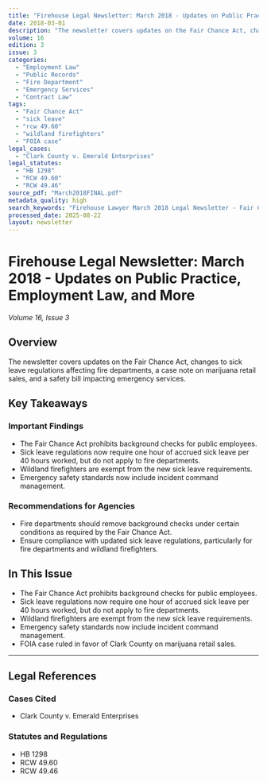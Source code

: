 ```yaml
---
title: "Firehouse Legal Newsletter: March 2018 - Updates on Public Practice, Employment Law, and More"
date: 2018-03-01
description: "The newsletter covers updates on the Fair Chance Act, changes to sick leave regulations affecting fire departments, a case note on marijuana retail sales, and a safety bill impacting emergency services."
volume: 16
edition: 3
issue: 3
categories:
  - "Employment Law"
  - "Public Records"
  - "Fire Department"
  - "Emergency Services"
  - "Contract Law"
tags:
  - "Fair Chance Act"
  - "sick leave"
  - "rcw 49.60"
  - "wildland firefighters"
  - "FOIA case"
legal_cases:
  - "Clark County v. Emerald Enterprises"
legal_statutes:
  - "HB 1298"
  - "RCW 49.60"
  - "RCW 49.46"
source_pdf: "March2018FINAL.pdf"
metadata_quality: high
search_keywords: "Firehouse Lawyer March 2018 Legal Newsletter - Fair Chance Act updates, sick leave changes for fire departments, FOIA marijuana case, safety bill impacts..."
processed_date: 2025-08-22
layout: newsletter
---
```


# Firehouse Legal Newsletter: March 2018 - Updates on Public Practice, Employment Law, and More

*Volume 16, Issue 3*

## Overview

The newsletter covers updates on the Fair Chance Act, changes to sick leave regulations affecting fire departments, a case note on marijuana retail sales, and a safety bill impacting emergency services.

## Key Takeaways

### Important Findings

- The Fair Chance Act prohibits background checks for public employees.
- Sick leave regulations now require one hour of accrued sick leave per 40 hours worked, but do not apply to fire departments.
- Wildland firefighters are exempt from the new sick leave requirements.
- Emergency safety standards now include incident command management.

### Recommendations for Agencies

- Fire departments should remove background checks under certain conditions as required by the Fair Chance Act.
- Ensure compliance with updated sick leave regulations, particularly for fire departments and wildland firefighters.

## In This Issue

- The Fair Chance Act prohibits background checks for public employees.
- Sick leave regulations now require one hour of accrued sick leave per 40 hours worked, but do not apply to fire departments.
- Wildland firefighters are exempt from the new sick leave requirements.
- Emergency safety standards now include incident command management.
- FOIA case ruled in favor of Clark County on marijuana retail sales.

---

## Legal References

### Cases Cited

- Clark County v. Emerald Enterprises

### Statutes and Regulations

- HB 1298
- RCW 49.60
- RCW 49.46

